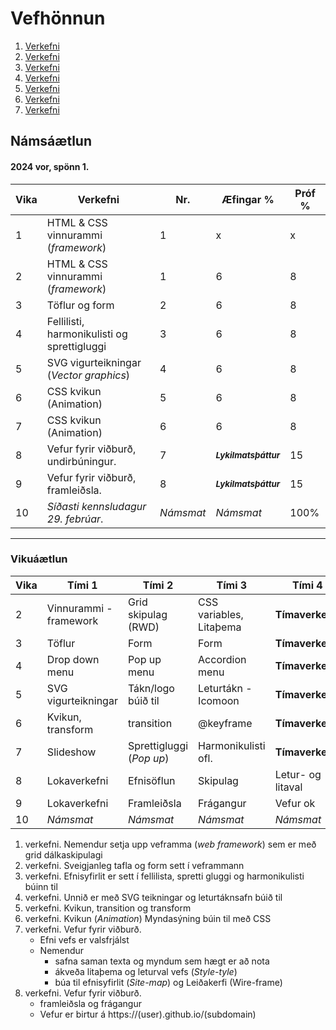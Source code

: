 # Vefhönnun

1. [Verkefni](Verkefni-1/)
2. [Verkefni](Verkefni-2/)
3. [Verkefni](Verkefni-3/)
4. [Verkefni](Verkefni-4/)
5. [Verkefni](Verkefni-5/)
6. [Verkefni](Verkefni-6/)
7. [Verkefni](Verkefni-7/)


## Námsáætlun

#### 2024 vor, spönn 1. 

| Vika  | Verkefni  | Nr. | Æfingar % | Próf % |
|---|---|---|---|---|
| 1  | HTML & CSS vinnurammi (_framework_)  | 1 | x | x 
| 2  | HTML & CSS vinnurammi (_framework_)  | 1 | 6 | 8 |
| 3  | Töflur og form  | 2 | 6 | 8 |
| 4  | Fellilisti, harmonikulisti og sprettigluggi | 3 | 6 | 8 |
| 5  | SVG vigurteikningar (_Vector graphics_) | 4 | 6 | 8 |
| 6  | CSS kvikun (Animation) | 5 | 6 | 8 |
| 7  | CSS kvikun (Animation) | 6 | 6 | 8 |
| 8  | Vefur fyrir viðburð, undirbúningur. | 7 | <sub> **_Lykilmatsþáttur_** </sub> | 15  |
| 9  | Vefur fyrir viðburð, framleiðsla. | 8 | <sub> **_Lykilmatsþáttur_** </sub>  | 15  |
| 10 | _Síðasti  kennsludagur 29. febrúar_. | _Námsmat_  | _Námsmat_ | 100%  |

---

### Vikuáætlun 

| Vika | Tími 1  | Tími 2 | Tími 3 | Tími 4 | 
| --- | --- | --- | --- | --- | 
| 2 | Vinnurammi - framework | Grid skipulag (RWD) | CSS variables, Litaþema | **Tímaverkefni** |
| 3 | Töflur | Form | Form | **Tímaverkefni** |
| 4 | Drop down menu | Pop up menu | Accordion menu | **Tímaverkefni** |
| 5 | SVG vigurteikningar | Tákn/logo búið til | Leturtákn - Icomoon | **Tímaverkefni** | 
| 6 | Kvikun, transform | transition | @keyframe | **Tímaverkefni** |   
| 7 | Slideshow | Sprettigluggi (_Pop up_) | Harmonikulisti ofl.| **Tímaverkefni** |
| 8 | Lokaverkefni | Efnisöflun | Skipulag | Letur- og litaval | Framleiðsla |  
| 9 | Lokaverkefni | Framleiðsla | Frágangur |  Vefur ok |
| 10 | _Námsmat_ | _Námsmat_ | _Námsmat_ | _Námsmat_ |
 
1. verkefni. Nemendur setja upp veframma (_web framework_) sem er með grid dálkaskipulagi
1. verkefni. Sveigjanleg tafla og form sett í veframmann
1. verkefni. Efnisyfirlit er sett í fellilista, spretti gluggi og harmonikulisti búinn til 
1. verkefni. Unnið er með SVG teikningar og leturtáknsafn búið til 
1. verkefni. Kvikun, transition og transform 
1. verkefni. Kvikun (_Animation_) Myndasýning búin til með CSS 
1. verkefni. Vefur fyrir viðburð. 
   * Efni vefs er valsfrjálst
   * Nemendur 
      * safna saman texta og myndum sem hægt er að nota
      * ákveða litaþema og leturval vefs (_Style-tyle_)
      * búa til efnisyfirlit (_Site-map_) og Leiðakerfi (Wire-frame)
1. verkefni. Vefur fyrir viðburð. 
   * framleiðsla og frágangur
   * Vefur er birtur á https://(user).github.io/(subdomain) 

   
   

